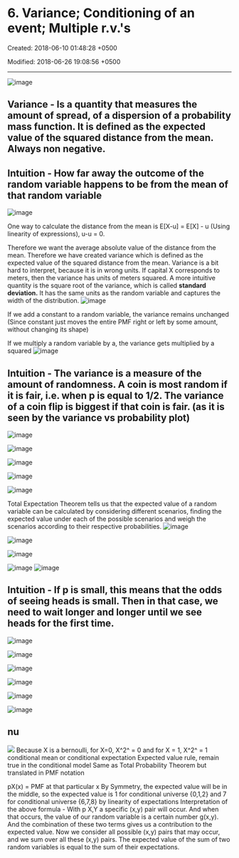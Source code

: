 # 6. Variance; Conditioning of an event; Multiple r.v.'s

Created: 2018-06-10 01:48:28 +0500

Modified: 2018-06-26 19:08:56 +0500

---

![image](media/Intro---Syllabus_6.-Variance;-Conditioning-of-an-event;-Multiple-r.v.'s-image1.png)
## Variance - Is a quantity that measures the amount of spread, of a dispersion of a probability mass function. It is defined as the expected value of the squared distance from the mean. Always non negative.

## Intuition - How far away the outcome of the random variable happens to be from the mean of that random variable

![image](media/Intro---Syllabus_6.-Variance;-Conditioning-of-an-event;-Multiple-r.v.'s-image2.png)

One way to calculate the distance from the mean is E[X-u] = E[X] - u (Using linearity of expressions), u-u = 0.

Therefore we want the average absolute value of the distance from the mean. Therefore we have created variance which is defined as the expected value of the squared distance from the mean.
Variance is a bit hard to interpret, because it is in wrong units. If capital X corresponds to meters, then the variance has units of meters squared. A more intuitive quantity is the square root of the variance, which is called **standard deviation.** It has the same units as the random variable and captures the width of the distribution.
![image](media/Intro---Syllabus_6.-Variance;-Conditioning-of-an-event;-Multiple-r.v.'s-image3.png)

If we add a constant to a random variable, the variance remains unchanged (Since constant just moves the entire PMF right or left by some amount, without changing its shape)

If we multiply a random variable by a, the variance gets multiplied by a squared
![image](media/Intro---Syllabus_6.-Variance;-Conditioning-of-an-event;-Multiple-r.v.'s-image4.png)

## Intuition - The variance is a measure of the amount of randomness. A coin is most random if it is fair, i.e. when p is equal to 1/2. The variance of a coin flip is biggest if that coin is fair. (as it is seen by the variance vs probability plot)
![image](media/Intro---Syllabus_6.-Variance;-Conditioning-of-an-event;-Multiple-r.v.'s-image5.png)

![image](media/Intro---Syllabus_6.-Variance;-Conditioning-of-an-event;-Multiple-r.v.'s-image6.png)

![image](media/Intro---Syllabus_6.-Variance;-Conditioning-of-an-event;-Multiple-r.v.'s-image7.png)

![image](media/Intro---Syllabus_6.-Variance;-Conditioning-of-an-event;-Multiple-r.v.'s-image8.png)

![image](media/Intro---Syllabus_6.-Variance;-Conditioning-of-an-event;-Multiple-r.v.'s-image9.png)

Total Expectation Theorem tells us that the expected value of a random variable can be calculated by considering different scenarios, finding the expected value under each of the possible scenarios and weigh the scenarios according to their respective probabilities.
![image](media/Intro---Syllabus_6.-Variance;-Conditioning-of-an-event;-Multiple-r.v.'s-image10.png)

![image](media/Intro---Syllabus_6.-Variance;-Conditioning-of-an-event;-Multiple-r.v.'s-image11.png)

![image](media/Intro---Syllabus_6.-Variance;-Conditioning-of-an-event;-Multiple-r.v.'s-image12.png)

![image](media/Intro---Syllabus_6.-Variance;-Conditioning-of-an-event;-Multiple-r.v.'s-image13.png)
![image](media/Intro---Syllabus_6.-Variance;-Conditioning-of-an-event;-Multiple-r.v.'s-image14.png)

## Intuition - If p is small, this means that the odds of seeing heads is small. Then in that case, we need to wait longer and longer until we see heads for the first time.
![image](media/Intro---Syllabus_6.-Variance;-Conditioning-of-an-event;-Multiple-r.v.'s-image15.png)

![image](media/Intro---Syllabus_6.-Variance;-Conditioning-of-an-event;-Multiple-r.v.'s-image16.png)

![image](media/Intro---Syllabus_6.-Variance;-Conditioning-of-an-event;-Multiple-r.v.'s-image17.png)

![image](media/Intro---Syllabus_6.-Variance;-Conditioning-of-an-event;-Multiple-r.v.'s-image18.png)

![image](media/Intro---Syllabus_6.-Variance;-Conditioning-of-an-event;-Multiple-r.v.'s-image19.png)

![image](media/Intro---Syllabus_6.-Variance;-Conditioning-of-an-event;-Multiple-r.v.'s-image20.png)
## nu

![](media/Intro---Syllabus_6.-Variance;-Conditioning-of-an-event;-Multiple-r.v.'s-image21.png)
Because X is a bernoulli, for X=0, X^2^ = 0 and for X = 1, X^2^ = 1
conditional mean or conditional expectation
Expected value rule, remain true in the conditional model
Same as Total Probability Theorem but translated in PMF notation

pX(x) = PMF at that particular x
By Symmetry, the expected value will be in the middle, so the expected value is 1 for conditional universe {0,1,2} and 7 for conditional universe {6,7,8}
by linearity of expectations
Interpretation of the above formula - With p X,Y a specific (x,y) pair will occur. And when that occurs, the value of our random variable is a certain number g(x,y). And the combination of these two terms gives us a contribution to the expected value. Now we consider all possible (x,y) pairs that may occur, and we sum over all these (x,y) pairs.
The expected value of the sum of two random variables is equal to the sum of their expectations.
